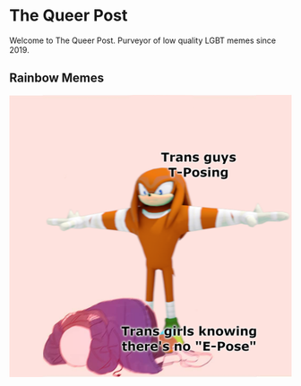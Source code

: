 # The Queer Post
Welcome to The Queer Post. Purveyor of low quality LGBT memes since 2019.
## Rainbow Memes
![Trans Meme](/assets/images/transmeme.png)
